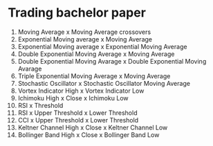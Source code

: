 # Trading bachelor paper

1. Moving Average x Moving Average crossovers
2. Exponential Moving average x Moving Average
3. Exponential Moving average x Exponential Moving Average
4. Double Exponential Moving Average x Moving Average
5. Double Exponential Moving Avarage x Double Exponential Moving Avarage
6. Triple Exponential Moving Average x Moving Average
7. Stochastic Oscillator x Stochastic Oscillator Moving Average
8. Vortex Indicator High x Vortex Indicator Low
9. Ichimoku High x Close x Ichimoku Low
10. RSI x Threshold
11. RSI x Upper Threshold x Lower Threshold
12. CCI x Upper Threshold x Lower Threshold
13. Keltner Channel High x Close x Keltner Channel Low
14. Bollinger Band High x Close x Bollinger Band Low

